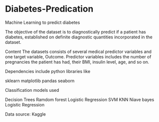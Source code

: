 # Diabetes-Predication

Machine Learning to predict diabetes

The objective of the dataset is to diagnostically predict if a patient has diabetes, established on definite diagnostic quantities incorporated in the dataset.

Content The datasets consists of several medical predictor variables and one target variable, Outcome. Predictor variables includes the number of pregnancies the patient has had, their BMI, insulin level, age, and so on.

Dependencies include python libraries like

sklearn
matplotlib
pandas
seaborn

Classification models used

Decision Trees
Ramdom forest
Logistic Regression
SVM
KNN
Niave bayes
Logistic Regression


Data source: Kaggle

